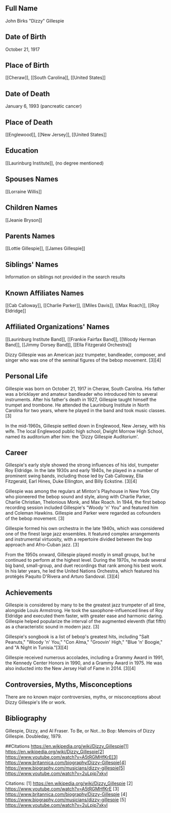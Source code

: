 ## Full Name
John Birks "Dizzy" Gillespie

## Date of Birth
October 21, 1917

## Place of Birth
[[Cheraw]], [[South Carolina]], [[United States]]

## Date of Death
January 6, 1993 (pancreatic cancer)

## Place of Death
[[Englewood]], [[New Jersey]], [[United States]]

## Education
[[Laurinburg Institute]], (no degree mentioned)

## Spouses Names
[[Lorraine Willis]]

## Children Names
[[Jeanie Bryson]]

## Parents Names
[[Lottie Gillespie]], [[James Gillespie]]

## Siblings' Names
Information on siblings not provided in the search results

## Known Affiliates Names
[[Cab Calloway]],
[[Charlie Parker]],
[[Miles Davis]],
[[Max Roach]],
[[Roy Eldridge]]

## Affiliated Organizations' Names
[[Laurinburg Institute Band]],
[[Frankie Fairfax Band]],
[[Woody Herman Band]],
[[Jimmy Dorsey Band]],
[[Ella Fitzgerald Orchestra]]

Dizzy Gillespie was an American jazz trumpeter, bandleader, composer, and singer who was one of the seminal figures of the bebop movement. [3][4]

## Personal Life
Gillespie was born on October 21, 1917 in Cheraw, South Carolina. His father was a bricklayer and amateur bandleader who introduced him to several instruments. After his father's death in 1927, Gillespie taught himself the trumpet and trombone. He attended the Laurinburg Institute in North Carolina for two years, where he played in the band and took music classes. [3]

In the mid-1960s, Gillespie settled down in Englewood, New Jersey, with his wife. The local Englewood public high school, Dwight Morrow High School, named its auditorium after him: the 'Dizzy Gillespie Auditorium'. 

## Career
Gillespie's early style showed the strong influences of his idol, trumpeter Roy Eldridge. In the late 1930s and early 1940s, he played in a number of prominent swing bands, including those led by Cab Calloway, Ella Fitzgerald, Earl Hines, Duke Ellington, and Billy Eckstine. [3][4]

Gillespie was among the regulars at Minton's Playhouse in New York City who pioneered the bebop sound and style, along with Charlie Parker, Charlie Christian, Thelonious Monk, and Max Roach. In 1944, the first bebop recording session included Gillespie's "Woody 'n' You" and featured him and Coleman Hawkins. Gillespie and Parker were regarded as cofounders of the bebop movement. [3]

Gillespie formed his own orchestra in the late 1940s, which was considered one of the finest large jazz ensembles. It featured complex arrangements and instrumental virtuosity, with a repertoire divided between the bop approach and Afro-Cuban jazz. [3]

From the 1950s onward, Gillespie played mostly in small groups, but he continued to perform at the highest level. During the 1970s, he made several big band, small-group, and duet recordings that rank among his best work. In his later years, he led the United Nations Orchestra, which featured his protégés Paquito D'Rivera and Arturo Sandoval. [3][4]

## Achievements
Gillespie is considered by many to be the greatest jazz trumpeter of all time, alongside Louis Armstrong. He took the saxophone-influenced lines of Roy Eldridge and executed them faster, with greater ease and harmonic daring. Gillespie helped popularize the interval of the augmented eleventh (flat fifth) as a characteristic sound in modern jazz. [3]

Gillespie's songbook is a list of bebop's greatest hits, including "Salt Peanuts," "Woody 'n' You," "Con Alma," "Groovin' High," "Blue 'n' Boogie," and "A Night in Tunisia."[3][4]

Gillespie received numerous accolades, including a Grammy Award in 1991, the Kennedy Center Honors in 1990, and a Grammy Award in 1975. He was also inducted into the New Jersey Hall of Fame in 2014. [3][4]

## Controversies, Myths, Misconceptions
There are no known major controversies, myths, or misconceptions about Dizzy Gillespie's life or work.

## Bibliography
Gillespie, Dizzy, and Al Fraser. To Be, or Not...to Bop: Memoirs of Dizzy Gillespie. Doubleday, 1979.

##Citations https://en.wikipedia.org/wiki/Dizzy_Gillespie[1] https://en.wikipedia.org/wiki/Dizzy_Gillespie[2] https://www.youtube.com/watch?v=A5tRGMHfKrE[3] https://www.britannica.com/biography/Dizzy-Gillespie[4] https://www.biography.com/musicians/dizzy-gillespie[5] https://www.youtube.com/watch?v=2uLpjp7xkyI

Citations:
[1] https://en.wikipedia.org/wiki/Dizzy_Gillespie
[2] https://www.youtube.com/watch?v=A5tRGMHfKrE
[3] https://www.britannica.com/biography/Dizzy-Gillespie
[4] https://www.biography.com/musicians/dizzy-gillespie
[5] https://www.youtube.com/watch?v=2uLpjp7xkyI